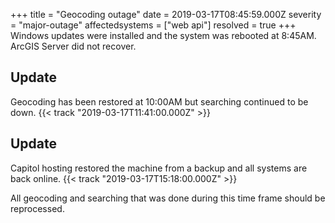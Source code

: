 +++
title = "Geocoding outage"
date = 2019-03-17T08:45:59.000Z
severity = "major-outage"
affectedsystems = ["web api"]
resolved = true
+++
Windows updates were installed and the system was rebooted at 8:45AM. ArcGIS Server did not recover.

## Update

Geocoding has been restored at 10:00AM but searching continued to be down. {{< track "2019-03-17T11:41:00.000Z" >}}

## Update

Capitol hosting restored the machine from a backup and all systems are back online. {{< track "2019-03-17T15:18:00.000Z" >}}

All geocoding and searching that was done during this time frame should be reprocessed.
